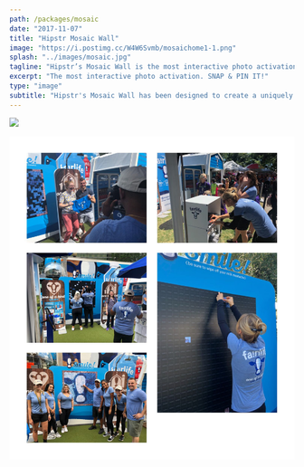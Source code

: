 ```yaml
---
path: /packages/mosaic
date: "2017-11-07"
title: "Hipstr Mosaic Wall"
image: "https://i.postimg.cc/W4W6Svmb/mosaichome1-1.png"
splash: "../images/mosaic.jpg"
tagline: "Hipstr’s Mosaic Wall is the most interactive photo activation ever… We guarantee a good time, every time."
excerpt: "The most interactive photo activation. SNAP & PIN IT!"
type: "image"
subtitle: "Hipstr's Mosaic Wall has been designed to create a uniquely interactive experience. Using our high quality guest generated photos, we'll create a custom physical or digital mosaic of your event photos to showcase your brand unlike anything else."
---
```


<img src="./images/mosaicGrid.jpg">

![Alt text](../images/mosaicGrid.jpg)
